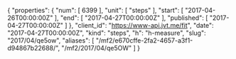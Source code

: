 {
  "properties": {
    "num": [
      6399
    ],
    "unit": [
      "steps"
    ],
    "start": [
      "2017-04-26T00:00:00Z"
    ],
    "end": [
      "2017-04-27T00:00:00Z"
    ],
    "published": [
      "2017-04-27T00:00:00Z"
    ]
  },
  "client_id": "https://www-api.jvt.me/fit",
  "date": "2017-04-27T00:00:00Z",
  "kind": "steps",
  "h": "h-measure",
  "slug": "2017/04/qe5ow",
  "aliases": [
    "/mf2/e670cffe-2fa2-4657-a3f1-d94867b22688/",
    "/mf2/2017/04/qe5OW"
  ]
}
